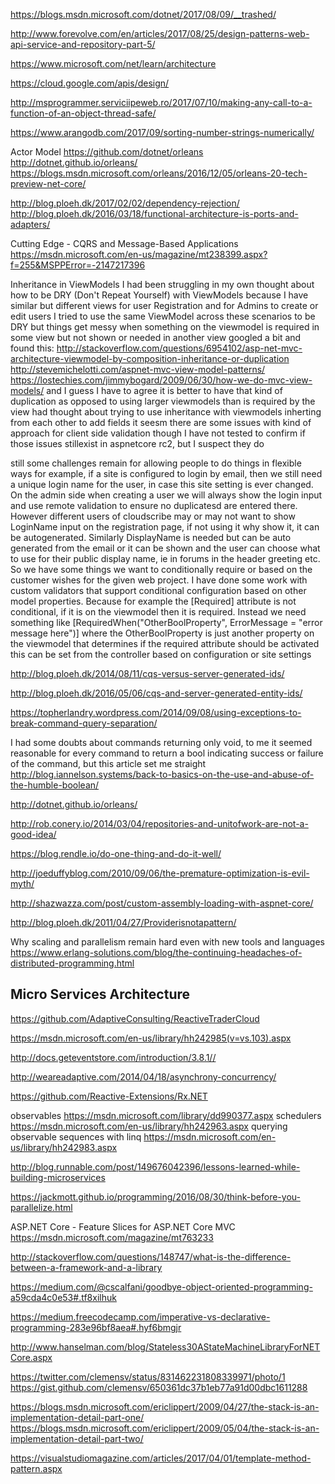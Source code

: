 
https://blogs.msdn.microsoft.com/dotnet/2017/08/09/__trashed/

http://www.forevolve.com/en/articles/2017/08/25/design-patterns-web-api-service-and-repository-part-5/


https://www.microsoft.com/net/learn/architecture

https://cloud.google.com/apis/design/

http://msprogrammer.serviciipeweb.ro/2017/07/10/making-any-call-to-a-function-of-an-object-thread-safe/

https://www.arangodb.com/2017/09/sorting-number-strings-numerically/

Actor Model
https://github.com/dotnet/orleans
http://dotnet.github.io/orleans/
https://blogs.msdn.microsoft.com/orleans/2016/12/05/orleans-20-tech-preview-net-core/

http://blog.ploeh.dk/2017/02/02/dependency-rejection/
http://blog.ploeh.dk/2016/03/18/functional-architecture-is-ports-and-adapters/

Cutting Edge - CQRS and Message-Based Applications
https://msdn.microsoft.com/en-us/magazine/mt238399.aspx?f=255&MSPPError=-2147217396

Inheritance in ViewModels
I had been struggling in my own thought about how to be DRY (Don't Repeat Yourself) with ViewModels
because I have similar but different views for user Registration and for Admins to create or edit users
I tried to use the same ViewModel across these scenarios to be DRY
but things get messy when something on the viewmodel is required in some view but not shown or needed in another view
googled a bit and found this:
http://stackoverflow.com/questions/6954102/asp-net-mvc-architecture-viewmodel-by-composition-inheritance-or-duplication
http://stevemichelotti.com/aspnet-mvc-view-model-patterns/
https://lostechies.com/jimmybogard/2009/06/30/how-we-do-mvc-view-models/
and I guess I have to agree it is better to have that kind of duplication as opposed to using larger viewmodels than is required by the view
had thought about trying to use inheritance with viewmodels inherting from each other to add fields
it seesm there are some issues with kind of approach for client side validation though I have not tested to confirm if those issues stillexist in 
aspnetcore rc2, but I suspect they do

still some challenges remain for allowing people to do things in flexible ways
for example, if a site is configured to login by email, then we still need a unique login name for the user, in case this site setting is ever changed.
On the admin side when creating a user we will always show the login input and use remote validation to ensure no duplicatesd are entered there.
However different users of cloudscribe may or may not want to show LoginName input on the registration page, if not using it why show it, it can be autogenerated.
Similarly DisplayName is needed but can be auto generated from the email or it can be shown and the user can choose what to use for their public display name, ie in forums in the header greeting etc.
So we have some things we want to conditionally require or based on the customer wishes for the given web project.
I have done some work with custom validators that support conditional configuration based on other model properties.
Because for example the [Required] attribute is not conditional, if it is on the viewmodel then it is required.
Instead we need something like [RequiredWhen("OtherBoolProperty", ErrorMessage = "error message here")]
where the OtherBoolProperty is just another property on the viewmodel that determines if the required attribute should be activated
this can be set from the controller based on configuration or site settings

http://blog.ploeh.dk/2014/08/11/cqs-versus-server-generated-ids/

http://blog.ploeh.dk/2016/05/06/cqs-and-server-generated-entity-ids/

https://topherlandry.wordpress.com/2014/09/08/using-exceptions-to-break-command-query-separation/

I had some doubts about commands returning only void, to me it seemed reasonable for every command to return a bool
indicating success or failure of the command, but this article set me straight
http://blog.iannelson.systems/back-to-basics-on-the-use-and-abuse-of-the-humble-boolean/

http://dotnet.github.io/orleans/

http://rob.conery.io/2014/03/04/repositories-and-unitofwork-are-not-a-good-idea/

https://blog.rendle.io/do-one-thing-and-do-it-well/

http://joeduffyblog.com/2010/09/06/the-premature-optimization-is-evil-myth/


http://shazwazza.com/post/custom-assembly-loading-with-aspnet-core/

http://blog.ploeh.dk/2011/04/27/Providerisnotapattern/

Why scaling and parallelism remain hard even with new tools and languages
https://www.erlang-solutions.com/blog/the-continuing-headaches-of-distributed-programming.html

## Micro Services Architecture

https://github.com/AdaptiveConsulting/ReactiveTraderCloud

https://msdn.microsoft.com/en-us/library/hh242985(v=vs.103).aspx

http://docs.geteventstore.com/introduction/3.8.1//

http://weareadaptive.com/2014/04/18/asynchrony-concurrency/

https://github.com/Reactive-Extensions/Rx.NET

observables https://msdn.microsoft.com/library/dd990377.aspx
schedulers https://msdn.microsoft.com/en-us/library/hh242963.aspx
querying observable sequences with linq
https://msdn.microsoft.com/en-us/library/hh242983.aspx

http://blog.runnable.com/post/149676042396/lessons-learned-while-building-microservices

https://jackmott.github.io/programming/2016/08/30/think-before-you-parallelize.html

ASP.NET Core - Feature Slices for ASP.NET Core MVC
https://msdn.microsoft.com/magazine/mt763233

http://stackoverflow.com/questions/148747/what-is-the-difference-between-a-framework-and-a-library

https://medium.com/@cscalfani/goodbye-object-oriented-programming-a59cda4c0e53#.tf8xilhuk

https://medium.freecodecamp.com/imperative-vs-declarative-programming-283e96bf8aea#.hyf6bmgjr

http://www.hanselman.com/blog/Stateless30AStateMachineLibraryForNETCore.aspx

https://twitter.com/clemensv/status/831462231808339971/photo/1
https://gist.github.com/clemensv/650361dc37b1eb77a91d00dbc1611288

https://blogs.msdn.microsoft.com/ericlippert/2009/04/27/the-stack-is-an-implementation-detail-part-one/
https://blogs.msdn.microsoft.com/ericlippert/2009/05/04/the-stack-is-an-implementation-detail-part-two/


https://visualstudiomagazine.com/articles/2017/04/01/template-method-pattern.aspx